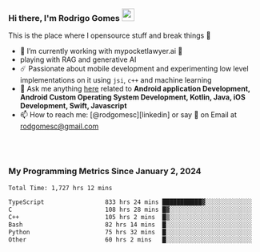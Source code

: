 
### Hi there, I'm Rodrigo Gomes <img src="https://media.giphy.com/media/hvRJCLFzcasrR4ia7z/giphy.gif" width="25px">
This is the place where I opensource stuff and break things 🤣
- 🔭 I’m currently working with mypocketlawyer.ai 💜
- playing with RAG and generative AI
- ☄️ Passionate about mobile development and experimenting low level implementations on it using `jsi`, `c++` and machine learning
- 💬 Ask me anything [here](https://github.com/rodgomesc/rodgomesc/issues) related to <b>Android application Development, Android Custom Operating System Development, Kotlin, Java, iOS Development, Swift, Javascript</b>
- 📫 How to reach me: [@rodgomesc][linkedin] or say 👋 on Email at [rodgomesc@gmail.com](mailto:rodgomesc@gmail.com)


<br/>

<!-- 
<picture>
  <img src="/github-metrics.svg" alt="Metrics">
</picture>
-->

</br>

### My Programming Metrics Since January 2, 2024 


<!--START_SECTION:waka-->

```txt
Total Time: 1,727 hrs 12 mins

TypeScript                 833 hrs 24 mins ███████████▓░░░░░░░░░░░░░   46.63 %
C                          108 hrs 28 mins █▓░░░░░░░░░░░░░░░░░░░░░░░   06.07 %
C++                        105 hrs 2 mins  █▒░░░░░░░░░░░░░░░░░░░░░░░   05.88 %
Bash                       82 hrs 14 mins  █░░░░░░░░░░░░░░░░░░░░░░░░   04.60 %
Python                     75 hrs 32 mins  █░░░░░░░░░░░░░░░░░░░░░░░░   04.23 %
Other                      60 hrs 2 mins   █░░░░░░░░░░░░░░░░░░░░░░░░   03.36 %
```

<!--END_SECTION:waka-->
